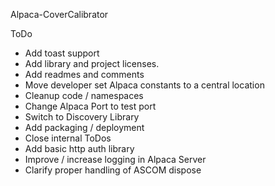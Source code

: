 Alpaca-CoverCalibrator

ToDo
* Add toast support
* Add library and project licenses.
* Add readmes and comments
* Move developer set Alpaca constants to a central location
* Cleanup code / namespaces
* Change Alpaca Port to test port
* Switch to Discovery Library
* Add packaging / deployment
* Close internal ToDos
* Add basic http auth library
* Improve / increase logging in Alpaca Server
* Clarify proper handling of ASCOM dispose